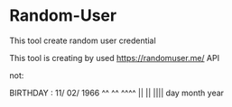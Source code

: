 # Random-User
This tool create random user credential

This tool is creating by used https://randomuser.me/ API


not:

BIRTHDAY : 11/  02/   1966
           ^^   ^^    ^^^^
           ||   ||    ||||
          day  month  year
